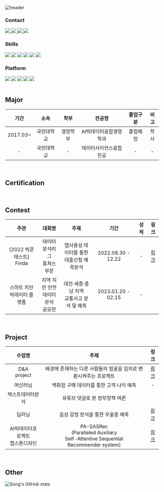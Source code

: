 ![header](https://capsule-render.vercel.app/api?type=waving&color=gray&height=300&section=header&text=WELCOME%20&fontSize=60&animation=fadeIn&fontAlignY=38&desc=Song's%20GitHub%20&descAlignY=51&descAlign=65)

<div>
  <h3>Contact</h3>
	<a href="mailto:thdckdyd123@naver.com">
		<img src="https://img.shields.io/badge/Naver-03C75A?style=flat&logo=Naver&logoColor=white"/>
	</a>

  <a href="mailto:thdckddyd123@gmail.com">
    <img src="https://img.shields.io/badge/Mail-4285F4?style=flat&logo=Gmail&logoColor=white"/>
  </a>
  
  <a href="https://www.instagram.com/songchyy/">
    <img src="https://img.shields.io/badge/Instagram-E4405F?style=flat&logo=Instagram&logoColor=white" />
	</a>
  
  <a href="https://github.com/et007693">
		<img src="https://img.shields.io/badge/Github-181717?style=flat&logo=github&logoColor=white" />
	</a>
</div>

<div>
  <h3>Skills</h3>
  <img src="https://img.shields.io/badge/Python-3766AB?style=flat-square&logo=Python&logoColor=white"/>
  <img src="https://img.shields.io/badge/SQL-1572B6?style=flat-square&logo=MYSQL&logoColor=white"/>
  <img src="https://img.shields.io/badge/Pytorch-F80000?style=flat-square&logo=Pytorch&logoColor=white" />
  <img src="https://img.shields.io/badge/scikit--learn-F7931E?style=flat-square&logo=scikitlearn&logoColor=white">
  <img src="https://img.shields.io/badge/Java-007396?style=flat&logo=OpenJDK&logoColor=white"/>
  <img src="https://img.shields.io/badge/Excel-217346?style=flat-square&logo=Microsoft%20Excel&logoColor=white"/>
  
</div>

<div>
  <h3>Platform</h3>
  <img src="https://img.shields.io/badge/Jupyter-F37626?style=flat-square&logo=Jupyter&logoColor=white"/>
  <img src="https://img.shields.io/badge/Visual%20Studio%20Code-007ACC?style=flat-square&logo=VisualStudioCode&logoColor=white"/>
  <img src="https://img.shields.io/badge/PyCharm-000000?style=flat-square&logo=PyCharm&logoColor=white"/>
  <img src="https://img.shields.io/badge/eclipse-2C2255?style=flat-square&logo=eclipse&logoColor=white"/>
  <img src="https://img.shields.io/badge/GitHub-181717?style=flat-square&logo=GitHub&logoColor=white"/>
  
</div>

<br>

## Major
| 기간 | 소속 | 학부 | 전공명 | 졸업구분 | 비고 |
| :------: | :------: | :------: | :------: | :------: | :------: |
|2017.03~| 국민대학교 | 경영학부 | AI빅데이터융합경영학과 | 졸업예정 | 학사 |
|-| 국민대학교 | - | 데이터사이언스융합전공 | - | - |

<br>

## Certification


<br>

## Contest
| 주관 | 대회명 | 주제 | 기간 | 성적 | 링크 |
| :------: | :------: | :------: | :------: | :------: | :------: |
| [2022 빅콘테스트]</br> Finda| 데이터 </br> 분석리그 </br> 퓨쳐스부문 | 앱사용성 데이터를 통한 </br> 대출신청 예측분석 | 2022.08.30 - 12.22 | -  | [링크](https://github.com/et007693/BigContest2022) |
| 스마트 치안 <br> 빅데이터 플랫폼 | 지역 치안 안전 <br> 데이터 분석 <br> 공모전 | 대전·세종·충남 지역 <br> 교통사고 분석 및 예측 | 2023.01.20 - 02.15 | - |  |

<br>

## Project
| 수업명 | 주제 | 링크 |
| :------: | :------: | :------: |
| D&A <br> project | 배경에 존재하는 다른 사람들의 얼굴을 임의로 변환시켜주는 프로젝트 | [링크](https://github.com/et007693/Face-chAInge) |
| 머신러닝 | 백화점 구매 데이터를 통한 고객 나이 예측 | - |
| 텍스트데이터분석 | 유튜브 댓글로 본 정부정책 여론 |
| 딥러닝 | 음성 감정 분석을 통한 우울증 예측 | [링크](https://github.com/et007693/et007693/blob/main/src/%EB%94%A5%EB%9F%AC%EB%8B%9D_%EC%B5%9C%EC%A2%85%EB%B0%9C%ED%91%9C.pdf) |
| AI빅데이터프로젝트<br>캡스톤디자인 | PA-SASRec<br>(Paralleled Auxiliary <br> Self-Attentive Sequential <br> Recommender system) | [링크](https://github.com/et007693/PA_SASRec) |

<br>

## Other

  


![Song's GitHub stats](https://github-readme-stats.vercel.app/api?username=et007693&show_icons=true&theme=radical)
